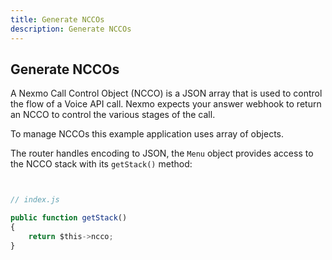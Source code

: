 ```yaml
---
title: Generate NCCOs
description: Generate NCCOs
---
```


## Generate NCCOs

A Nexmo Call Control Object (NCCO) is a JSON array that is used to control the flow of a Voice API call. Nexmo expects your answer webhook to return an NCCO to control the various stages of the call.

To manage NCCOs this example application uses array of objects.

The router handles encoding to JSON, the `Menu` object provides access to the NCCO stack with its `getStack()` method:

```javascript


// index.js

public function getStack()
{
    return $this->ncco;
}
```



